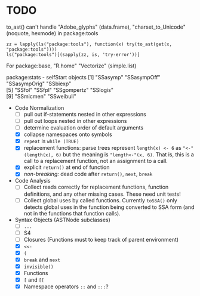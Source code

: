 
# TODO

to_ast() can't handle  "Adobe_glyphs" (data.frame), 
"charset_to_Unicode" (noquote, hexmode) in package:tools
```
zz = lapply(ls("package:tools"), function(x) try(to_ast(get(x, "package:tools"))))
ls("package:tools")[(sapply(zz, is, 'try-error'))]
```
For package:base, "R.home"    "Vectorize"  (simple.list)

package:stats - selfStart objects
 [1] "SSasymp"     "SSasympOff"  "SSasympOrig" "SSbiexp"    
 [5] "SSfol"       "SSfpl"       "SSgompertz"  "SSlogis"    
 [9] "SSmicmen"    "SSweibull"  

* Code Normalization
  * [ ] pull out if-statements nested in other expressions
  * [ ] pull out loops nested in other expressions
  * [ ] determine evaluation order of default arguments
  * [x] collapse namespaces onto symbols
  * [x] `repeat` is `while (TRUE)`
  * [x] replacement functions: parse trees represent `length(x) <- 6` as
  `"<-"(length(x), 6)` but the meaning is `"length<-"(x, 6)`. That is, this is
  a call to a replacement function, not an assignment to a call.
  * [x] explicit `return()` at end of function
  * [x] *non-breaking:* dead code after `return()`, `next`, `break`

* Code Analysis
  * [ ] Collect reads correctly for replacement functions, function
    definitions, and any other missing cases. These need unit tests!
  * [ ] Collect global uses by called functions. Currently `toSSA()` only
    detects global uses in the function being converted to SSA form (and not in
    the functions that function calls).

* Syntax Objects (ASTNode subclasses)
  * [ ] `...`
  * [ ] S4
  * [ ] Closures (Functions must to keep track of parent environment)
  * [x] `<<-`
  * [x] `(`
  * [x] `break` and `next`
  * [x] `invisible()`
  * [x] Functions
  * [x] `[` and `[[`
  * [x] Namespace operators `::` and `:::`?
